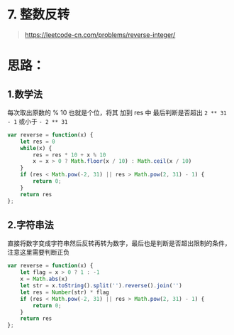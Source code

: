 # 7. 整数反转

> https://leetcode-cn.com/problems/reverse-integer/

# 思路：

## 1.数学法
每次取出原数的 % 10 也就是个位，将其 加到 res 中
最后判断是否超出 `2 ** 31 - 1` 或小于 `- 2 ** 31`

```js
var reverse = function(x) {
    let res = 0
    while(x) {
        res = res * 10 + x % 10
        x = x > 0 ? Math.floor(x / 10) : Math.ceil(x / 10)
    }
    if (res < Math.pow(-2, 31) || res > Math.pow(2, 31) - 1) {
        return 0;
    }
    return res
};
```

## 2.字符串法

直接将数字变成字符串然后反转再转为数字，最后也是判断是否超出限制的条件，注意这里需要判断正负

```js
var reverse = function(x) {
    let flag = x > 0 ? 1 : -1
    x = Math.abs(x)
    let str = x.toString().split('').reverse().join('')
    let res = Number(str) * flag
    if (res < Math.pow(-2, 31) || res > Math.pow(2, 31) - 1) {
        return 0;
    }
    return res
};
```
